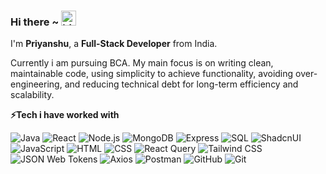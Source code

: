### Hi there ~ <img src="https://user-images.githubusercontent.com/1303154/88677602-1635ba80-d120-11ea-84d8-d263ba5fc3c0.gif" width="24px" alt="hi">

I'm **Priyanshu**, a **Full-Stack Developer** from India.   


Currently i am pursuing BCA. My main focus is on writing clean, maintainable code, using simplicity to achieve functionality, avoiding over-engineering, and reducing technical debt for long-term efficiency and scalability.

**⚡️Tech i have worked with**
<br />

<p>
<img alt="Java" src="https://img.shields.io/badge/Java-red" />
<img alt="React" src="https://img.shields.io/badge/React-black?logo=react" />
<img alt="Node.js" src="https://img.shields.io/badge/-Nodejs-43853d?logo=Node.js&logoColor=white" />
<img alt="MongoDB" src="https://img.shields.io/badge/-MongoDB-13aa52?logo=mongodb&logoColor=white" />
<img alt="Express" src="https://img.shields.io/badge/-Express-000000?logo=express&logoColor=white" />
<img alt="SQL" src="https://img.shields.io/badge/-MySQL-4479A1?logo=mysql&logoColor=white" />
<img alt="ShadcnUI" src="https://img.shields.io/badge/shadcn%2FUI-black?logo=shadcn%2Fui" />
<img alt="JavaScript" src="https://img.shields.io/badge/-JavaScript-F7DF1E?logo=javascript&logoColor=black" />
<img alt="HTML" src="https://img.shields.io/badge/-HTML-E34F26?logo=html5&logoColor=white" />
<img alt="CSS" src="https://img.shields.io/badge/-CSS-1572B6?logo=css3&logoColor=white" />
<img alt="React Query" src="https://img.shields.io/badge/React%20Query-black?logo=reactquery" />
<img alt="Tailwind CSS" src="https://img.shields.io/badge/-Tailwind%20CSS-06B6D4?logo=tailwind-css&logoColor=white" />
<img alt="JSON Web Tokens" src="https://img.shields.io/badge/-JSON%20Web%20Tokens-000000?logo=json-web-tokens&logoColor=white" />
<img alt="Axios" src="https://img.shields.io/badge/-Axios-5A29E4?logo=axios&logoColor=white" />
<img alt="Postman" src="https://img.shields.io/badge/-Postman-FF6C37?logo=postman&logoColor=white" />
<img alt="GitHub" src="https://img.shields.io/badge/GitHub-black?logo=github" />
<img alt="Git" src="https://img.shields.io/badge/-Git-F05032?logo=git&logoColor=white" />
</p>
</br>

